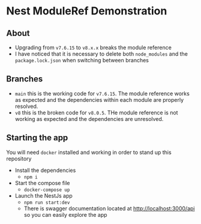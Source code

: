 # Nest ModuleRef Demonstration

## About

- Upgrading from `v7.6.15` to `v8.x.x` breaks the module reference
- I have noticed that it is necessary to delete both `node_modules` and the `package.lock.json` when switching between branches

## Branches

- `main` this is the working code for `v7.6.15`. The module reference works as expected and the dependencies within each module are properly resolved.
- `v8` this is the broken code for `v8.0.5`. THe module reference is not working as expected and the dependencies are unresolved.

## Starting the app

You will need `docker` installed and working in order to stand up this repository

- Install the dependencies
  - `npm i`
- Start the compose file
  - `docker-compose up`
- Launch the NestJs app
  - `npm run start:dev`
  - There is swagger documentation located at [http://localhost:3000/api](http://localhost:3000/api) so you can easily explore the app
